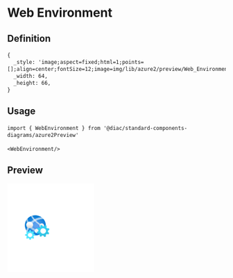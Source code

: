# Web Environment

## Definition

```
{
  _style: 'image;aspect=fixed;html=1;points=[];align=center;fontSize=12;image=img/lib/azure2/preview/Web_Environment.svg;strokeColor=none;',
  _width: 64,
  _height: 66,
}
```

## Usage

```
import { WebEnvironment } from '@diac/standard-components-diagrams/azure2Preview'

<WebEnvironment/>
```

## Preview

<img src="./web-environment.png" width="200"/>
